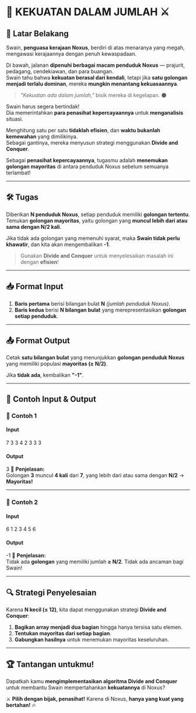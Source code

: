 <!-- PREVIEW CTRL SHIFT V -->

# 🏰 **KEKUATAN DALAM JUMLAH** ⚔️

## 📖 **Latar Belakang**
Swain, **penguasa kerajaan Noxus**, berdiri di atas menaranya yang megah, mengawasi kerajaannya dengan penuh kewaspadaan.  

Di bawah, jalanan **dipenuhi berbagai macam penduduk Noxus** — prajurit, pedagang, cendekiawan, dan para buangan.  
Swain tahu bahwa **kekuatan berasal dari kendali**, tetapi jika **satu golongan menjadi terlalu dominan**, mereka **mungkin menantang kekuasaannya**.  

> _"Kekuatan ada dalam jumlah,"_ bisik mereka di kegelapan. 🌑  

Swain harus segera bertindak!  
Dia memerintahkan **para penasihat kepercayaannya** untuk **menganalisis** situasi.  

Menghitung satu per satu **tidaklah efisien**, dan **waktu bukanlah kemewahan** yang dimilikinya.  
Sebagai gantinya, mereka menyusun strategi menggunakan **Divide and Conquer**.  

Sebagai **penasihat kepercayaannya**, tugasmu adalah **menemukan golongan mayoritas** di antara penduduk Noxus sebelum semuanya terlambat!  

---

## 🛠️ **Tugas**
Diberikan **N penduduk Noxus**, setiap penduduk memiliki **golongan tertentu**.  
Temukan **golongan mayoritas**, yaitu golongan yang **muncul lebih dari atau sama dengan N/2 kali**.  

Jika tidak ada golongan yang memenuhi syarat, maka **Swain tidak perlu khawatir**, dan kita akan mengembalikan **-1**.  

> Gunakan **Divide and Conquer** untuk menyelesaikan masalah ini dengan **efisien**!

---

## 📥 **Format Input**
1. **Baris pertama** berisi bilangan bulat **N** _(jumlah penduduk Noxus)_.
2. **Baris kedua** berisi **N bilangan bulat** yang merepresentasikan **golongan setiap penduduk**.

---

## 📤 **Format Output**
Cetak **satu bilangan bulat** yang menunjukkan **golongan penduduk Noxus** yang memiliki populasi **mayoritas (≥ N/2)**.  

Jika **tidak ada**, kembalikan **"-1"**.

---

## 📌 **Contoh Input & Output**

### 🎯 **Contoh 1**
#### **Input**
7 3 3 4 2 3 3 3
#### **Output**
3
📌 **Penjelasan:**  
Golongan **3** muncul **4 kali** dari **7**, yang lebih dari atau sama dengan **N/2** → **Mayoritas!**

---

### 🎯 **Contoh 2**
#### **Input**
6 1 2 3 4 5 6
#### **Output**
-1
📌 **Penjelasan:**  
Tidak ada **golongan** yang memiliki jumlah **≥ N/2**. Tidak ada ancaman bagi Swain!

---

## 🔍 **Strategi Penyelesaian**
Karena **N kecil (≤ 12)**, kita dapat menggunakan strategi **Divide and Conquer**:  
1. **Bagikan array menjadi dua bagian** hingga hanya tersisa satu elemen.
2. **Tentukan mayoritas dari setiap bagian**.
3. **Gabungkan hasilnya** untuk menemukan mayoritas keseluruhan.

---

## 🏆 **Tantangan untukmu!**
Dapatkah kamu **mengimplementasikan algoritma Divide and Conquer** untuk membantu Swain mempertahankan **kekuatannya** di Noxus?  

⚔️ **Pilih dengan bijak, penasihat!** Karena di Noxus, **hanya yang kuat yang bertahan!** 🔥  

